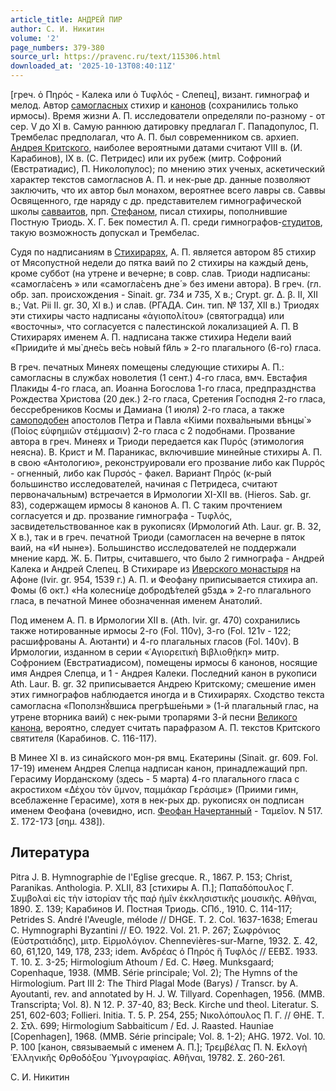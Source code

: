 ```yaml
---
article_title: АНДРЕЙ ПИР
author: С. И. Никитин
volume: '2'
page_numbers: 379-380
source_url: https://pravenc.ru/text/115306.html
downloaded_at: '2025-10-13T08:40:11Z'
---
```


[греч. ὁ Πηρός - Калека или ὁ Τυφλός - Слепец], визант. гимнограф и мелод. Автор [самогласных](https://pravenc.ru/text/самогласных.html) стихир и [канонов](https://pravenc.ru/text/канонов.html) (сохранились только ирмосы). Время жизни А. П. исследователи определяли по-разному - от сер. V до XI в. Самую раннюю датировку предлагал Г. Пападопулос, П. Трембелас предполагал, что А. П. был современником св. архиеп. [Андрея Критского](<https://pravenc.ru/text/Андрей Критский.html>), наиболее вероятными датами считают VIII в. (И. Карабинов), IX в. (С. Петридес) или их рубеж (митр. Софроний (Евстратиадис), П. Николопулос); по мнению этих ученых, аскетический характер текстов самогласнов А. П. и нек-рые др. данные позволяют заключить, что их автор был монахом, вероятнее всего лавры св. Саввы Освященного, где наряду с др. представителем гимнографической школы [савваитов](https://pravenc.ru/text/савваитов.html), прп. [Стефаном](https://pravenc.ru/text/Стефаном.html), писал стихиры, пополнившие Постную Триодь. Х. Г. Бек поместил А. П. среди гимнографов-[cтудитов](https://pravenc.ru/text/cтудитов.html), такую возможность допускал и Трембелас.

Судя по надписаниям в [Стихирарях](https://pravenc.ru/text/Стихирарях.html), А. П. является автором 85 стихир от Мясопустной недели до пятка ваий по 2 стихиры на каждый день, кроме суббот (на утрене и вечерне; в совр. слав. Триоди надписаны: «<span class="cu">самогла́сенъ</span> » или «<span class="cu">самогла́сенъ</span> <span class="cu">дне́</span> » без имени автора). В греч. (гл. обр. зап. происхождения - Sinait. gr. 734 и 735, X в.; Crypt. gr. Δ. β. II, XII в.; Vat. Pii II. gr. 30, XI в.) и слав. (РГАДА. Син. тип. № 137, XII в.) Триодях эти стихиры часто надписаны «ἁγιοπολίτου» (святоградца) или «восточны», что согласуется с палестинской локализацией А. П. В Стихирарях именем А. П. надписана также стихира Недели ваий «<span class="cu">Прииди́те</span> <span class="cu">и҆</span> <span class="cu">мы̀</span> <span class="cu">дне́сь</span> <span class="cu">ве́сь</span> <span class="cu">но́вый</span> <span class="cu">fи҃ль</span> » 2-го плагального (6-го) гласа.

В греч. печатных Минеях помещены следующие стихиры А. П.: самогласны в службах новолетия (1 сент.) 4-го гласа, вмч. Евстафия Плакиды 4-го гласа, ап. Иоанна Богослова 1-го гласа, предпразднства Рождества Христова (20 дек.) 2-го гласа, Сретения Господня 2-го гласа, бессребреников Космы и Дамиана (1 июля) 2-го гласа, а также [самоподобен](https://pravenc.ru/text/самоподобен.html) апостолов Петра и Павла «<span class="cu">Кiими</span> <span class="cu">похва́льными</span> <span class="cu">вѣнцы̀</span> » (Ποίος εὐφημιῶν στέμμασιν) 2-го гласа с 2 подобнами. Прозвание автора в греч. Минеях и Триоди передается как Πυρός (этимология неясна). В. Крист и М. Параникас, включившие минейные стихиры А. П. в свою «Антологию», реконструировали его прозвание либо как Πυρρός - огненный, либо как Πυρσός - факел. Вариант Πηρός (к-рый большинство исследователей, начиная с Петридеса, считают первоначальным) встречается в Ирмологии XI-XII вв. (Hieros. Sab. gr. 83), содержащем ирмосы 8 канонов А. П. С таким прочтением согласуется и др. прозвание гимнографа - Τυφλός, засвидетельствованное как в рукописях (Ирмологий Ath. Laur. gr. Β. 32, X в.), так и в греч. печатной Триоди (самогласен на вечерне в пяток ваий, на «И ныне»). Большинство исследователей не поддержали мнение кард. Ж. Б. Питры, считавшего, что было 2 гимнографа - Андрей Калека и Андрей Слепец. В Стихираре из [Иверского монастыря](<https://pravenc.ru/text/Иверский монастырь.html>) на Афоне (Ivir. gr. 954, 1539 г.) А. П. и Феофану приписывается стихира ап. Фомы (6 окт.) «<span class="cu">На</span> <span class="cu">колесни́це</span> <span class="cu">добродѣ́телей</span> <span class="cu">g5здѧ</span> » 2-го плагального гласа, в печатной Минее обозначенная именем Анатолий.

Под именем А. П. в Ирмологии XII в. (Ath. Ivir. gr. 470) сохранились также нотированные ирмосы 2-го (Fol. 110v), 3-го (Fol. 121v - 122; расшифрованы А. Аютанти) и 4-го плагальных гласов (Fol. 140v). В Ирмологии, изданном в серии «῾Αγιορειτικὴ Βιβλιοθῄκη» митр. Софронием (Евстратиадисом), помещены ирмосы 6 канонов, носящие имя Андрея Слепца, и 1 - Андрея Калеки. Последний канон в рукописи Ath. Laur. Β. gr. 32 приписывается Андрею Критскому; смешение имен этих гимнографов наблюдается иногда и в Стихирарях. Сходство текста самогласна «<span class="cu">Поползнꙋ́вшисѧ</span> <span class="cu">прегрѣше́ньми</span> » (1-й плагальный глас, на утрене вторника ваий) с нек-рыми тропарями 3-й песни [Великого канона](<https://pravenc.ru/text/Великого канона.html>), вероятно, следует считать парафразом А. П. текстов Критского святителя (Карабинов. С. 116-117).

В Минее XI в. из синайского мон-ря вмц. Екатерины (Sinait. gr. 609. Fol. 17-19) именем Андрея Слепца надписан канон, принадлежащий прп. Герасиму Иорданскому (здесь - 5 марта) 4-го плагального гласа с акростихом «Δέχου τὸν ὕμνον, παμμάκαρ Γεράσιμε» (Приими гимн, всеблаженне Герасиме), хотя в нек-рых др. рукописях он подписан именем Феофана (очевидно, исп. [Феофан Начертанный](<https://pravenc.ru/text/Феофан Начертанный.html>) - Ταμεῖον. Ν 517. Σ. 172-173 [σημ. 438]).

## Литература

Pitra J. B. Hymnographie de l'Eglise grecque. R., 1867. P. 153; Christ, Paranikas. Anthologia. P. XLII, 83 [стихиры А. П.]; Παπαδόπουλος Γ. Συμβολαὶ εἰς τὴν ἱστορίαν τῆς παῤ ἡμῖν ἐκκλησιστικῆς μουσικῆς. ̓Αθῆναι, 1890. Σ. 139; Карабинов И. Постная Триодь. СПб., 1910. С. 114-117; Petrides S. André l'Aveugle, mélode // DHGE. T. 2. Col. 1637-1638; Emerau C. Hymnographi Byzantini // EO. 1922. Vol. 21. P. 267; Σωφρόνιος (Εὐστρατιάδης), μιτρ. Εἱρμολόγιον. Chennevières-sur-Marne, 1932. Σ. 42, 60, 61,120, 149, 178, 233; idem. ̓Ανδρέας ὁ Πηρός ἤ Τυφλός // ΕΕΒΣ. 1933. Τ. 10. Σ. 3-25; Hirmologium Athoum / Ed. C. Høeg. Munksgaard; Copenhaque, 1938. (MMB. Série principale; Vol. 2); The Hymns of the Hirmologium. Part III 2: The Third Plagal Mode (Barys) / Transcr. by A. Ayoutanti, rev. and annotated by H. J. W. Tillyard. Copenhagen, 1956. (MMB. Transcripta; Vol. 8). N 12. P. 37-40, 83; Beck. Kirche und theol. Literatur. S. 251, 602-603; Follieri. Initia. T. 5. P. 254, 255; Νικολόπουλος Π. Γ. // ΘΗΕ. Τ. 2. Στλ. 699; Hirmologium Sabbaiticum / Ed. J. Raasted. Hauniae [Copenhagen], 1968. (MMB. Série principale; Vol. 8. 1-2); AHG. 1972. Vol. 10. P. 100 [канон, связываемый с именем А. П.]; Τρεμβέλας Π. Ν. ̓Εκλογὴ ῾Ελληνικῆς ̓Ορθοδόξου ῾Υμνογραφίας. ̓Αθῆναι, 19782. Σ. 260-261.

С. И. Никитин
